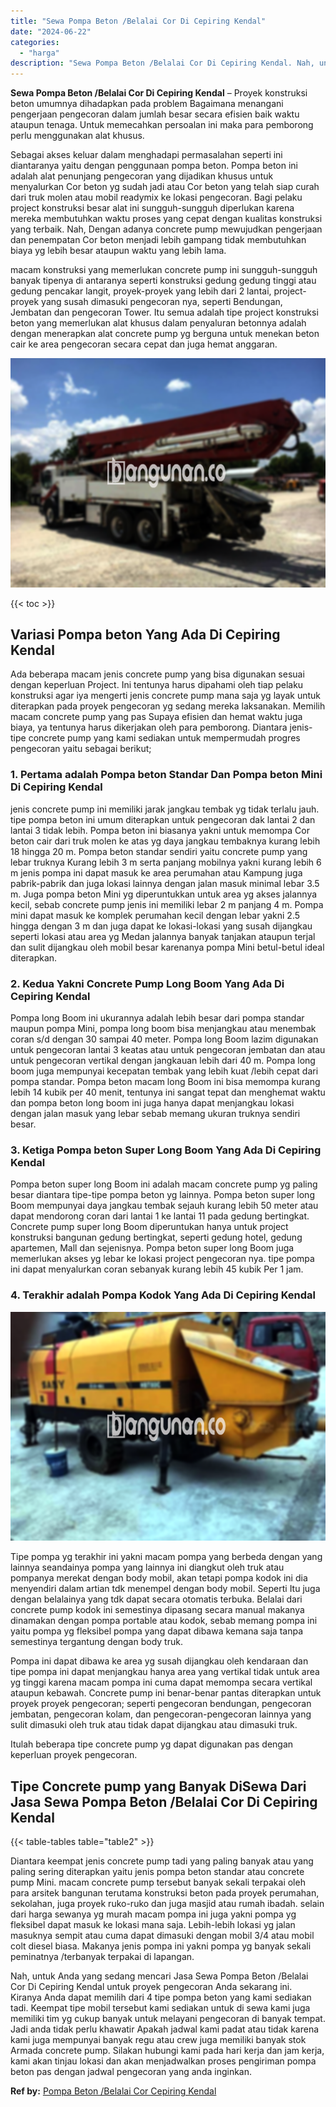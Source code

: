 ```yaml
---
title: "Sewa Pompa Beton /Belalai Cor Di Cepiring Kendal"
date: "2024-06-22"
categories: 
  - "harga"
description: "Sewa Pompa Beton /Belalai Cor Di Cepiring Kendal. Nah, untuk Anda yang sedang mencari Jasa Sewa Pompa Beton /Belalai Cor Di Cepiring Kendal untuk proyek peng..."
---
```


**Sewa Pompa Beton /Belalai Cor Di Cepiring Kendal** – Proyek konstruksi beton umumnya dihadapkan pada problem Bagaimana menangani pengerjaan pengecoran dalam jumlah besar secara efisien baik waktu ataupun tenaga. Untuk memecahkan persoalan ini maka para pemborong perlu menggunakan alat khusus.

Sebagai akses keluar dalam menghadapi permasalahan seperti ini diantaranya yaitu dengan penggunaan pompa beton. Pompa beton ini adalah alat penunjang pengecoran yang dijadikan khusus untuk menyalurkan Cor beton yg sudah jadi atau Cor beton yang telah siap curah dari truk molen atau mobil readymix ke lokasi pengecoran. Bagi pelaku project konstruksi besar alat ini sungguh-sungguh diperlukan karena mereka membutuhkan waktu proses yang cepat dengan kualitas konstruksi yang terbaik. Nah, Dengan adanya concrete pump mewujudkan pengerjaan dan penempatan Cor beton menjadi lebih gampang tidak membutuhkan biaya yg lebih besar ataupun waktu yang lebih lama.

macam konstruksi yang memerlukan concrete pump ini sungguh-sungguh banyak tipenya di antaranya seperti konstruksi gedung gedung tinggi atau gedung pencakar langit, proyek-proyek yang lebih dari 2 lantai, project-proyek yang susah dimasuki pengecoran nya, seperti Bendungan, Jembatan dan pengecoran Tower. Itu semua adalah tipe project konstruksi beton yang memerlukan alat khusus dalam penyaluran betonnya adalah dengan menerapkan alat concrete pump yg berguna untuk menekan beton cair ke area pengecoran secara cepat dan juga hemat anggaran.

![Sewa Pompa Beton /Belalai Cor Di Cepiring Kendal](/images/sewa-concrete-pump-33.png)

{{< toc >}}

## Variasi Pompa beton Yang Ada Di Cepiring Kendal

Ada beberapa macam jenis concrete pump yang bisa digunakan sesuai dengan keperluan Project. Ini tentunya harus dipahami oleh tiap pelaku konstruksi agar iya mengerti jenis concrete pump mana saja yg layak untuk diterapkan pada proyek pengecoran yg sedang mereka laksanakan. Memilih macam concrete pump yang pas Supaya efisien dan hemat waktu juga biaya, ya tentunya harus dikerjakan oleh para pemborong. Diantara jenis-tipe concrete pump yang kami sediakan untuk mempermudah progres pengecoran yaitu sebagai berikut;

### 1\. Pertama adalah Pompa beton Standar Dan Pompa beton Mini Di Cepiring Kendal

jenis concrete pump ini memiliki jarak jangkau tembak yg tidak terlalu jauh. tipe pompa beton ini umum diterapkan untuk pengecoran dak lantai 2 dan lantai 3 tidak lebih. Pompa beton ini biasanya yakni untuk memompa Cor beton cair dari truk molen ke atas yg daya jangkau tembaknya kurang lebih 18 hingga 20 m. Pompa beton standar sendiri yaitu concrete pump yang lebar truknya Kurang lebih 3 m serta panjang mobilnya yakni kurang lebih 6 m jenis pompa ini dapat masuk ke area perumahan atau Kampung juga pabrik-pabrik dan juga lokasi lainnya dengan jalan masuk minimal lebar 3.5 m. Juga pompa beton Mini yg diperuntukkan untuk area yg akses jalannya kecil, sebab concrete pump jenis ini memiliki lebar 2 m panjang 4 m. Pompa mini dapat masuk ke komplek perumahan kecil dengan lebar yakni 2.5 hingga dengan 3 m dan juga dapat ke lokasi-lokasi yang susah dijangkau seperti lokasi atau area yg Medan jalannya banyak tanjakan ataupun terjal dan sulit dijangkau oleh mobil besar karenanya pompa Mini betul-betul ideal diterapkan.

### 2\. Kedua Yakni Concrete Pump Long Boom Yang Ada Di Cepiring Kendal

Pompa long Boom ini ukurannya adalah lebih besar dari pompa standar maupun pompa Mini, pompa long boom bisa menjangkau atau menembak coran s/d dengan 30 sampai 40 meter. Pompa long Boom lazim digunakan untuk pengecoran lantai 3 keatas atau untuk pengecoran jembatan dan atau untuk pengecoran vertikal dengan jangkauan lebih dari 40 m. Pompa long boom juga mempunyai kecepatan tembak yang lebih kuat /lebih cepat dari pompa standar. Pompa beton macam long Boom ini bisa memompa kurang lebih 14 kubik per 40 menit, tentunya ini sangat tepat dan menghemat waktu dan pompa beton long boom ini juga hanya dapat menjangkau lokasi dengan jalan masuk yang lebar sebab memang ukuran truknya sendiri besar.

### 3\. Ketiga Pompa beton Super Long Boom Yang Ada Di Cepiring Kendal

Pompa beton super long Boom ini adalah macam concrete pump yg paling besar diantara tipe-tipe pompa beton yg lainnya. Pompa beton super long Boom mempunyai daya jangkau tembak sejauh kurang lebih 50 meter atau dapat mendorong coran dari lantai 1 ke lantai 11 pada gedung bertingkat. Concrete pump super long Boom diperuntukan hanya untuk project konstruksi bangunan gedung bertingkat, seperti gedung hotel, gedung apartemen, Mall dan sejenisnya. Pompa beton super long Boom juga memerlukan akses yg lebar ke lokasi project pengecoran nya. tipe pompa ini dapat menyalurkan coran sebanyak kurang lebih 45 kubik Per 1 jam.

### 4\. Terakhir adalah Pompa Kodok Yang Ada Di Cepiring Kendal

![Sewa Pompa Beton /Belalai Cor Di Cepiring Kendal](/images/sewa-concrete-pump-29.png)

Tipe pompa yg terakhir ini yakni macam pompa yang berbeda dengan yang lainnya seandainya pompa yang lainnya ini diangkut oleh truk atau pompanya merekat dengan body mobil, akan tetapi pompa kodok ini dia menyendiri dalam artian tdk menempel dengan body mobil. Seperti Itu juga dengan belalainya yang tdk dapat secara otomatis terbuka. Belalai dari concrete pump kodok ini semestinya dipasang secara manual makanya dinamakan dengan pompa portable atau kodok, sebab memang pompa ini yaitu pompa yg fleksibel pompa yang dapat dibawa kemana saja tanpa semestinya tergantung dengan body truk.

Pompa ini dapat dibawa ke area yg susah dijangkau oleh kendaraan dan tipe pompa ini dapat menjangkau hanya area yang vertikal tidak untuk area yg tinggi karena macam pompa ini cuma dapat memompa secara vertikal ataupun kebawah. Concrete pump ini benar-benar pantas diterapkan untuk proyek proyek pengecoran; seperti pengecoran bendungan, pengecoran jembatan, pengecoran kolam, dan pengecoran-pengecoran lainnya yang sulit dimasuki oleh truk atau tidak dapat dijangkau atau dimasuki truk.

Itulah beberapa tipe concrete pump yg dapat digunakan pas dengan keperluan proyek pengecoran.

## Tipe Concrete pump yang Banyak DiSewa Dari Jasa Sewa Pompa Beton /Belalai Cor Di Cepiring Kendal

{{< table-tables table="table2" >}}

Diantara keempat jenis concrete pump tadi yang paling banyak atau yang paling sering diterapkan yaitu jenis pompa beton standar atau concrete pump Mini. macam concrete pump tersebut banyak sekali terpakai oleh para arsitek bangunan terutama konstruksi beton pada proyek perumahan, sekolahan, juga proyek ruko-ruko dan juga masjid atau rumah ibadah. selain dari harga sewanya yg murah macam pompa ini juga yakni pompa yg fleksibel dapat masuk ke lokasi mana saja. Lebih-lebih lokasi yg jalan masuknya sempit atau cuma dapat dimasuki dengan mobil 3/4 atau mobil colt diesel biasa. Makanya jenis pompa ini yakni pompa yg banyak sekali peminatnya /terbanyak terpakai di lapangan.

Nah, untuk Anda yang sedang mencari Jasa Sewa Pompa Beton /Belalai Cor Di Cepiring Kendal untuk proyek pengecoran Anda sekarang ini. Kiranya Anda dapat memilih dari 4 tipe pompa beton yang kami sediakan tadi. Keempat tipe mobil tersebut kami sediakan untuk di sewa kami juga memiliki tim yg cukup banyak untuk melayani pengecoran di banyak tempat. Jadi anda tidak perlu khawatir Apakah jadwal kami padat atau tidak karena kami juga mempunyai banyak regu atau crew juga memiliki banyak stok Armada concrete pump. Silakan hubungi kami pada hari kerja dan jam kerja, kami akan tinjau lokasi dan akan menjadwalkan proses pengiriman pompa beton pas dengan jadwal pengecoran yang anda inginkan.

**Ref by:** [Pompa Beton /Belalai Cor Cepiring Kendal](https://id.wikipedia.org/wiki/Pompa)

